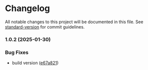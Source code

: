 # Changelog

All notable changes to this project will be documented in this file. See [standard-version](https://github.com/conventional-changelog/standard-version) for commit guidelines.

### 1.0.2 (2025-01-30)


### Bug Fixes

* build version ([e67a821](https://github.com/darioajr/react-native-image-listitem/commit/e67a821f5177a902f2b45fde0d1ff9ff02b3d2fc))

